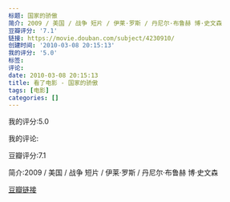 ```yaml
---
标题: 国家的骄傲
简介: 2009 / 美国 / 战争 短片 / 伊莱·罗斯 / 丹尼尔·布鲁赫 博·史文森
豆瓣评分: '7.1'
链接: https://movie.douban.com/subject/4230910/
创建时间: '2010-03-08 20:15:13'
我的评分: '5.0'
标签:
评论:
date: 2010-03-08 20:15:13
title: 看了电影 - 国家的骄傲
tags: [电影]
categories: []
---
```


我的评分:5.0

我的评论:

豆瓣评分:7.1

简介:2009 / 美国 / 战争 短片 / 伊莱·罗斯 / 丹尼尔·布鲁赫 博·史文森

[豆瓣链接](https://movie.douban.com/subject/4230910/)

